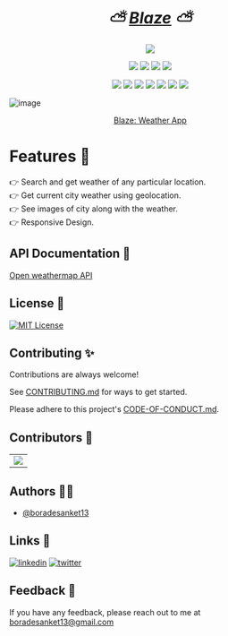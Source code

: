 <h1 align="center"><em>⛅️ <a href="https://blaze-silk.vercel.app/">Blaze</a> ⛅️</em></h1>

<div align="center">

<a href="https://github.com/boradesanket13/Blaze/"><img src="https://badges.frapsoft.com/os/v1/open-source.svg?v=103"></a>

<a href="https://github.com/boradesanket13/Blaze/"><img src="https://img.shields.io/static/v1.svg?label=Contributions&message=Welcome&color=yellow"></a>
<a href="https://github.com/ashutoshkrris/"><img src="https://img.shields.io/badge/Maintained%3F-yes-brightgreen.svg?v=103"></a>
<a href="https://github.com/boradesanket13/Blaze/"><img src="https://img.shields.io/github/repo-size/boradesanket13/Blaze.svg?label=Repo%20size&style=flat"></a>
<a href="https://github.com/boradesanket13/Blaze/"><img src="https://img.shields.io/tokei/lines/github/boradesanket13/Blaze?color=yellow&label=Lines%20of%20Code"></a>
  
<a href="https://github.com/boradesanket13/Blaze//graphs/contributors"><img src="https://img.shields.io/github/contributors/boradesanket13/Blaze?color=brightgreen"></a>
<a href="https://github.com/boradesanket13/Blaze//stargazers"><img src="https://img.shields.io/github/stars/boradesanket13/Blaze?color=0059b3"></a>
<a href="https://github.com/boradesanket13/Blaze//network/members"><img src="https://img.shields.io/github/forks/boradesanket13/Blaze?color=yellow"></a>
<a href="https://github.com/boradesanket13/Blaze//issues"><img src="https://img.shields.io/github/issues/boradesanket13/Blaze?color=brightgreen"></a>
<a href="https://github.com/boradesanket13/Blaze//issues?q=is%3Aissue+is%3Aclosed"><img src="https://img.shields.io/github/issues-closed-raw/boradesanket13/Blaze?color=0059b3"></a>
<a href="https://github.com/boradesanket13/Blaze//pulls"><img src="https://img.shields.io/github/issues-pr/boradesanket13/Blaze?color=yellow"></a>
<a href="https://github.com/boradesanket13/Blaze//pulls?q=is%3Apr+is%3Aclosed"><img src="https://img.shields.io/github/issues-pr-closed-raw/boradesanket13/Blaze?color=brightgreen"></a> 
</div>


![image](https://user-images.githubusercontent.com/79108273/205431557-f3feb4ca-b7e9-4a54-80bf-16fcbb8bf055.jpg)


<div align="center">
  
 <a href="https://blaze-silk.vercel.app/">Blaze: Weather App </a>
</div>

# Features 🌟
👉 Search and get weather of any particular location. <br> 
👉 Get current city weather using geolocation. <br>
👉 See images of city along with the weather. <br>
👉 Responsive Design. <br>

## API Documentation 📃 
[Open weathermap API](https://openweathermap.org/api)

## License 📜
[![MIT License](https://img.shields.io/badge/License-MIT-green.svg)](https://choosealicense.com/licenses/mit/)

## Contributing ✨

Contributions are always welcome!

See [CONTRIBUTING.md](https://github.com/boradesanket13/Blaze/blob/main/contributing.md) for ways to get started.

Please adhere to this project's [CODE-OF-CONDUCT.md](https://github.com/boradesanket13/Blaze/blob/main/code-of-conduct.md).

## Contributors 🤝

<a name = "contributors"></a>
<table align="center">
<tr>
<td>
<a href="https://github.com/boradesanket13/Blaze/graphs/contributors" align="center">
  <img src="https://contrib.rocks/image?repo=boradesanket13/Blaze" /> 
</a>
</td>
</tr>
</table>


## Authors 👨‍💻

- [@boradesanket13](https://www.github.com/boradesanket13)

## Links 🔗
[![linkedin](https://img.shields.io/badge/linkedin-0A66C2?style=for-the-badge&logo=linkedin&logoColor=white)](https://www.linkedin.com/in/boradesanket13)
[![twitter](https://img.shields.io/badge/twitter-1DA1F2?style=for-the-badge&logo=twitter&logoColor=white)](https://twitter.com/boradesanket13)


## Feedback 🙋‍
If you have any feedback, please reach out to me at <a src="mailto:chandwadkar28@gmail.com">boradesanket13@gmail.com</a>
